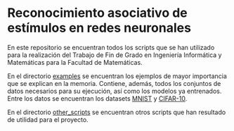 # Reconocimiento asociativo de estímulos en redes neuronales

En este repositorio se encuentran todos los scripts que se han utilizado para la realización del Trabajo de Fin de Grado en Ingeniería Informática y Matemáticas para la Facultad de Matemáticas.

En el directorio [examples](https://github.com/Soy-yo/tfg-matematicas/tree/main/examples) se encuentran los ejemplos de mayor importancia que se explican en la memoria. Contiene, además, todos los conjuntos de datos necesarios para su ejecución, así como los modelos ya entrenados. Entre los datos se encuentran los datasets [MNIST](http://yann.lecun.com/exdb/mnist/) y [CIFAR-10](https://www.cs.toronto.edu/~kriz/cifar.html).

En el directorio [other_scripts](https://github.com/Soy-yo/tfg-matematicas/tree/main/other_scripts) se encuentran otros scripts que han resultado de utilidad para el proyecto.
